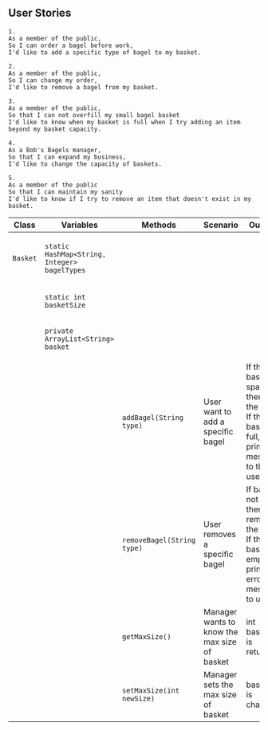 
## User Stories

```
1.
As a member of the public,
So I can order a bagel before work,
I'd like to add a specific type of bagel to my basket.
```

```
2.
As a member of the public,
So I can change my order,
I'd like to remove a bagel from my basket.
```

```
3.
As a member of the public,
So that I can not overfill my small bagel basket
I'd like to know when my basket is full when I try adding an item beyond my basket capacity.
```

```
4.
As a Bob's Bagels manager,
So that I can expand my business,
I’d like to change the capacity of baskets.
```

```
5.
As a member of the public
So that I can maintain my sanity
I'd like to know if I try to remove an item that doesn't exist in my basket.
```

| Class  | Variables                                | Methods                     | Scenario                                    | Outcome                                                                                                    | Notes                              |
|--------|------------------------------------------|-----------------------------|---------------------------------------------|------------------------------------------------------------------------------------------------------------|------------------------------------|
| `Basket` | `static HashMap<String, Integer> bagelTypes` |                             |                                             |                                                                                                            | map of all valid bagels and prices |
|        | `static int basketSize`                    |                             |                                             |                                                                                                            | max size of new baskets            |
|        | `private ArrayList<String> basket       `|                             |                                             |                                                                                                            | list containing the bagels added   |
|        |                                          | `addBagel(String type)    ` | User want to add a specific bagel           | If the basket has space, then add the bagel.<br/> If the basket is full, then print a message to the user. |                                    |
|        |                                          | `removeBagel(String type) ` | User removes a specific bagel               | If basket is not empty, then remove the bagel.<br/> If the basket is empty, print an error message to user. |                                    |
|        |                                          | `getMaxSize()             ` | Manager wants to know the max size of basket | int basketSize is returned.                                                                                |                                    | 
|        |                                          | `setMaxSize(int newSize)`   | Manager sets the max size of basket         | basketSize is changed                                                                                      |                                    |
